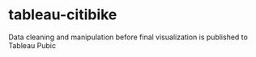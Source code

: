 # tableau-citibike
Data cleaning and manipulation before final visualization is published to Tableau Pubic
